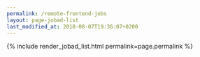 ```yaml
---
permalink: /remote-frontend-jobs
layout: page-jobad-list
last_modified_at: 2018-08-07T19:36:07+0200
---
```

{% include render_jobad_list.html permalink=page.permalink %}
